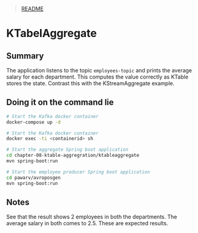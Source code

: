 > [README](../README.md)

# KTabelAggregate

## Summary

The application listens to the topic `employees-topic` and prints the average salary for each department.
This computes the value correctly as KTable stores the state.
Contrast this with the KStreamAggregate example.


## Doing it on the command lie
```sh
# Start the Kafka docker container
docker-compose up -d

# Start the Kafka docker container
docker exec -ti <containerid> sh

# Start the aggregate Spring boot application
cd chapter-08-ktable-aggregration/ktableaggregate
mvn spring-boot:run

# Start the employee producer Spring boot application
cd pawarv/avroposgen
mvn spring-boot:run
```

## Notes
See that the result shows 2 employees in both the departments.
The average salary in both comes to 2.5.
These are expected results.

